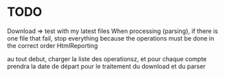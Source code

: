 # TODO
Download => test with my latest files
When processing (parsing), if there is one file that fail, stop everything because the operations must be done in the correct order
HtmlReporting

au tout debut, charger la liste des operationsz, et pour chaque compte prendra la date de départ pour le traitement 
du download et du parser




